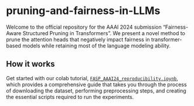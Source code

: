 # pruning-and-fairness-in-LLMs
Welcome to the official repository for the AAAI 2024 submission “Fairness-Aware Structured Pruning in Transformers”. We present a novel method to prune the attention heads that negatively impact fairness in transformer-based models while retaining most of the language modeling ability.

## How it works
Get started with our colab tutorial, [`FASP_AAAI24_reproducibility.ipynb`](https://colab.research.google.com/drive/1aRs867Y7rAuBLj8bc9Rwm-paKiHFac8F?authuser=1), which provides a comprehensive guide that takes you through the process of downloading the dataset, performing preprocessing steps, and creating the essential scripts required to run the experiments. 


